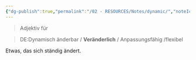 ```yaml
---
{"dg-publish":true,"permalink":"/02 - RESOURCES/Notes/dynamic/","noteIcon":"","updated":"2024-08-25T23:02:44.234+02:00"}
---
```


> Adjektiv für 
<div class="transclusion internal-embed is-loaded"><div class="markdown-embed">




> DE:Dynamisch
> änderbar / **Veränderlich** / Anpassungsfähig /flexibel

Etwas, das sich ständig ändert.

</div></div>
